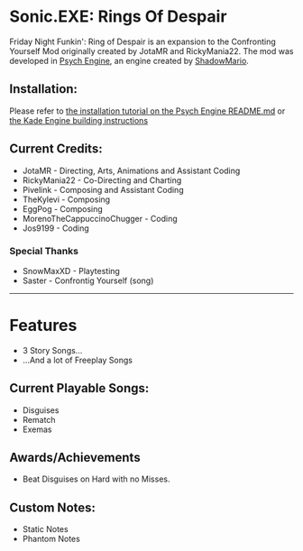 # Sonic.EXE: Rings Of Despair
Friday Night Funkin': Ring of Despair is an expansion to the Confronting Yourself Mod originally created by JotaMR and RickyMania22. The mod was developed in [Psych Engine](https://github.com/ShadowMario/FNF-PsychEngine/), an engine created by [ShadowMario](https://github.com/ShadowMario).

## Installation:
Please refer to [the installation tutorial on the Psych Engine README.md](https://github.com/ShadowMario/FNF-PsychEngine#installation) or [the Kade Engine building instructions](https://kadedev.github.io/Kade-Engine/building)

## Current Credits:
* JotaMR - Directing, Arts, Animations and Assistant Coding
* RickyMania22 - Co-Directing and Charting
* Pivelink - Composing and Assistant Coding
* TheKylevi - Composing
* EggPog - Composing
* MorenoTheCappuccinoChugger - Coding
* Jos9199 - Coding

### Special Thanks
* SnowMaxXD - Playtesting
* Saster - Confrontig Yourself (song)
_____________________________________

# Features
* 3 Story Songs...
* ...And a lot of Freeplay Songs

## Current Playable Songs:
  * Disguises
  * Rematch
  * Exemas

## Awards/Achievements
* Beat Disguises on Hard with no Misses.

## Custom Notes:
* Static Notes
* Phantom Notes
